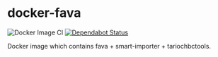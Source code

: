 # docker-fava
![Docker Image CI](https://github.com/tarioch/docker-fava/workflows/Docker%20Image%20CI/badge.svg?branch=master)
[![Dependabot Status](https://api.dependabot.com/badges/status?host=github&repo=tarioch/docker-fava)](https://dependabot.com)


Docker image which contains fava + smart-importer + tariochbctools.
